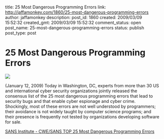 title: 25 Most Dangerous Programming Errors
link: http://jaffamonkey.com/1860/25-most-dangerous-programming-errors
author: jaffamonkey
description: 
post_id: 1860
created: 2009/03/09 15:52:32
created_gmt: 2009/03/09 15:52:32
comment_status: open
post_name: 25-most-dangerous-programming-errors
status: publish
post_type: post

# 25 Most Dangerous Programming Errors

![](http://www.sans.org/images/header/logo_header.gif)  


(January 12, 2009) Today in Washington, DC, experts from more than 30 US and international cyber security organizations jointly released the consensus list of the 25 most dangerous programming errors that lead to security bugs and that enable cyber espionage and cyber crime. Shockingly, most of these errors are not well understood by programmers; their avoidance is not widely taught by computer science programs; and their presence is frequently not tested by organizations developing software for sale.

  
[SANS Institute - CWE/SANS TOP 25 Most Dangerous Programming Errors](http://www.sans.org/top25errors/)